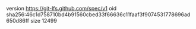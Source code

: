 version https://git-lfs.github.com/spec/v1
oid sha256:46c1d758710bd4b91560cbed33f66636c11faaf3f9074531778696ad650d86ff
size 12499
